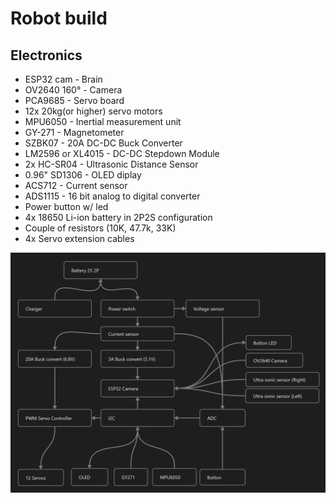 # Robot build

## Electronics

- ESP32 cam - Brain
- OV2640 160° - Camera
- PCA9685 - Servo board
- 12x 20kg(or higher) servo motors
- MPU6050 - Inertial measurement unit
- GY-271 - Magnetometer
- SZBK07 - 20A DC-DC Buck Converter
- LM2596 or XL4015 - DC-DC Stepdown Module
- 2x HC-SR04 - Ultrasonic Distance Sensor
- 0.96" SD1306 - OLED diplay
- ACS712 - Current sensor
- ADS1115 - 16 bit analog to digital converter
- Power button w/ led
- 4x 18650 Li-ion battery in 2P2S configuration
- Couple of resistors (10K, 47.7k, 33K)
- 4x Servo extension cables

![Electronics diagram](media/diagram.png "Title")
